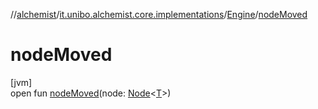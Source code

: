 //[alchemist](../../../index.md)/[it.unibo.alchemist.core.implementations](../index.md)/[Engine](index.md)/[nodeMoved](node-moved.md)

# nodeMoved

[jvm]\
open fun [nodeMoved](node-moved.md)(node: [Node](../../it.unibo.alchemist.model.interfaces/-node/index.md)<[T](../-array-indexed-priority-queue/index.md)>)
